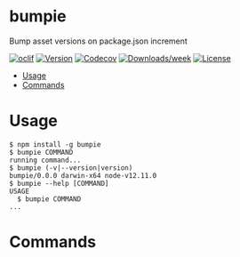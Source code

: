 bumpie
======

Bump asset versions on package.json increment

[![oclif](https://img.shields.io/badge/cli-oclif-brightgreen.svg)](https://oclif.io)
[![Version](https://img.shields.io/npm/v/bumpie.svg)](https://npmjs.org/package/bumpie)
[![Codecov](https://codecov.io/gh/jsaari97/bumpie/branch/master/graph/badge.svg)](https://codecov.io/gh/jsaari97/bumpie)
[![Downloads/week](https://img.shields.io/npm/dw/bumpie.svg)](https://npmjs.org/package/bumpie)
[![License](https://img.shields.io/npm/l/bumpie.svg)](https://github.com/jsaari97/bumpie/blob/master/package.json)

<!-- toc -->
* [Usage](#usage)
* [Commands](#commands)
<!-- tocstop -->
# Usage
<!-- usage -->
```sh-session
$ npm install -g bumpie
$ bumpie COMMAND
running command...
$ bumpie (-v|--version|version)
bumpie/0.0.0 darwin-x64 node-v12.11.0
$ bumpie --help [COMMAND]
USAGE
  $ bumpie COMMAND
...
```
<!-- usagestop -->
# Commands
<!-- commands -->

<!-- commandsstop -->
